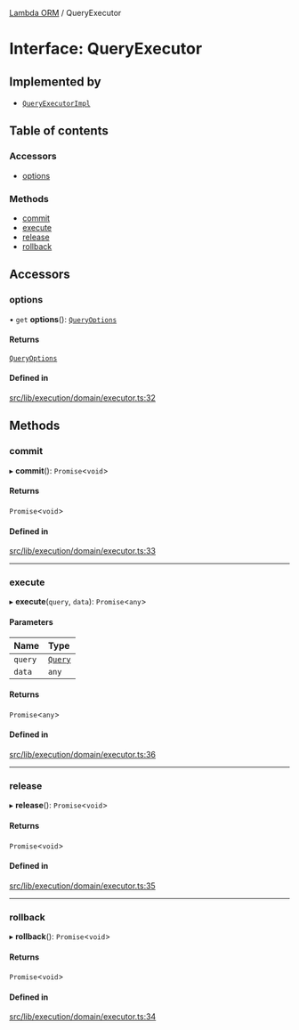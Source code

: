 [Lambda ORM](../README.md) / QueryExecutor

# Interface: QueryExecutor

## Implemented by

- [`QueryExecutorImpl`](../classes/QueryExecutorImpl.md)

## Table of contents

### Accessors

- [options](QueryExecutor.md#options)

### Methods

- [commit](QueryExecutor.md#commit)
- [execute](QueryExecutor.md#execute)
- [release](QueryExecutor.md#release)
- [rollback](QueryExecutor.md#rollback)

## Accessors

### options

• `get` **options**(): [`QueryOptions`](QueryOptions.md)

#### Returns

[`QueryOptions`](QueryOptions.md)

#### Defined in

[src/lib/execution/domain/executor.ts:32](https://github.com/lambda-orm/lambdaorm/blob/352576f4/src/lib/execution/domain/executor.ts#L32)

## Methods

### commit

▸ **commit**(): `Promise`\<`void`\>

#### Returns

`Promise`\<`void`\>

#### Defined in

[src/lib/execution/domain/executor.ts:33](https://github.com/lambda-orm/lambdaorm/blob/352576f4/src/lib/execution/domain/executor.ts#L33)

___

### execute

▸ **execute**(`query`, `data`): `Promise`\<`any`\>

#### Parameters

| Name | Type |
| :------ | :------ |
| `query` | [`Query`](../classes/Query.md) |
| `data` | `any` |

#### Returns

`Promise`\<`any`\>

#### Defined in

[src/lib/execution/domain/executor.ts:36](https://github.com/lambda-orm/lambdaorm/blob/352576f4/src/lib/execution/domain/executor.ts#L36)

___

### release

▸ **release**(): `Promise`\<`void`\>

#### Returns

`Promise`\<`void`\>

#### Defined in

[src/lib/execution/domain/executor.ts:35](https://github.com/lambda-orm/lambdaorm/blob/352576f4/src/lib/execution/domain/executor.ts#L35)

___

### rollback

▸ **rollback**(): `Promise`\<`void`\>

#### Returns

`Promise`\<`void`\>

#### Defined in

[src/lib/execution/domain/executor.ts:34](https://github.com/lambda-orm/lambdaorm/blob/352576f4/src/lib/execution/domain/executor.ts#L34)
